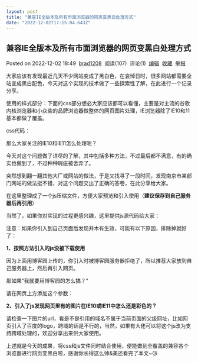 ```yaml
---
layout: post
title: "兼容IE全版本及所有市面浏览器的网页变黑白处理方式"
date: "2022-12-02T17:15:04.643Z"
---
```

兼容IE全版本及所有市面浏览器的网页变黑白处理方式
-------------------------

Posted on 2022-12-02 18:49  [brad1208](https://www.cnblogs.com/brad93/)  阅读(107)  评论(1)  [编辑](https://i.cnblogs.com/EditPosts.aspx?postid=16945376)  [收藏](javascript:void(0))  [举报](javascript:void(0))

大家应该有发现最近几天不少网站变成了黑白色，在哀悼日时，很多网站都需要全站变成黑白配色，今天对这个实现的技术做了一些探索性了解，在此进行一个记录分享。

使用的样式部分：下面的css部分想必大家应该都可以看懂，主要是对主流的谷歌内核浏览器和小众些的品牌浏览器做整体的网页图片处理，IE浏览器除了IE10和11基本都做了覆盖。

css代码：

**<style>**  
**\*,html{**  
**\-webkit-filter:grayscale(100%);**  
**\-moz-filter:grayscale(100%);**  
**\-ms-filter:grayscale(100%);**  
**\-o-filter:grayscale(100%);**  
**filter:grayscale(100%);**  
**filter: gray;**  
**}**  
**</style>**

那么大家关注的IE10和IE11怎么处理呢？

今天对这个问题做了详尽的了解，其中包括多种方法，不过最后都不满意，有的确实也做到了，不过种种瑕疵被舍弃了。

突然想到翻一翻其他大厂或网站的做法，于是又找寻了一段时间，发现南京市某部门网站的做法挺不错，对这个问题交出了正确的答卷，在此分享给大家。

在这里整理成了一个js压缩文件，方便大家预览和引入使用（**建议保存到自己服务器后再引用**）

<script type="text/javascript" src="**https://blog-static.cnblogs.com/files/blogs/764492/grayscale-min.js**"></script>

当然了，如果你对实现的过程更感兴趣，这里提供js源代码给大家：

<script type="text/javascript" src="**https://blog-static.cnblogs.com/files/blogs/764492/grayscale.js**"></script>

注意：如果你引入到自己页面后发现并木有生效，可能有以下原因，排除掉就好了：

**1、按照方法引入的js没被下载使用**

因为上面用博客园上传的，你引入时被博客园服务器拒绝了，所以推荐大家放到自己服务器上，然后再引入网页。

那如果“我就要用博客园的怎么搞？”

请在网页上方添加这个参数：**<meta name="referrer" content="never">**

**2、引入了js发现网页里有的图片在IE10或IE11中怎么还是彩色的？**

请检查一下图片的url，看是不是引用的域名不属于当前页面的父级网址，比如网页引入了百度的logo，跨域的话是不行的，当然，如果有大佬可以将这个js改为支持跨域处理的，欢迎分享出来供大家使用。

上述就是今天的成果，将css和js文件同时结合使用，便能做到全覆盖的兼容各个浏览器进行网页变黑白啦，感谢你长得这么帅&美还看完了本文~😘